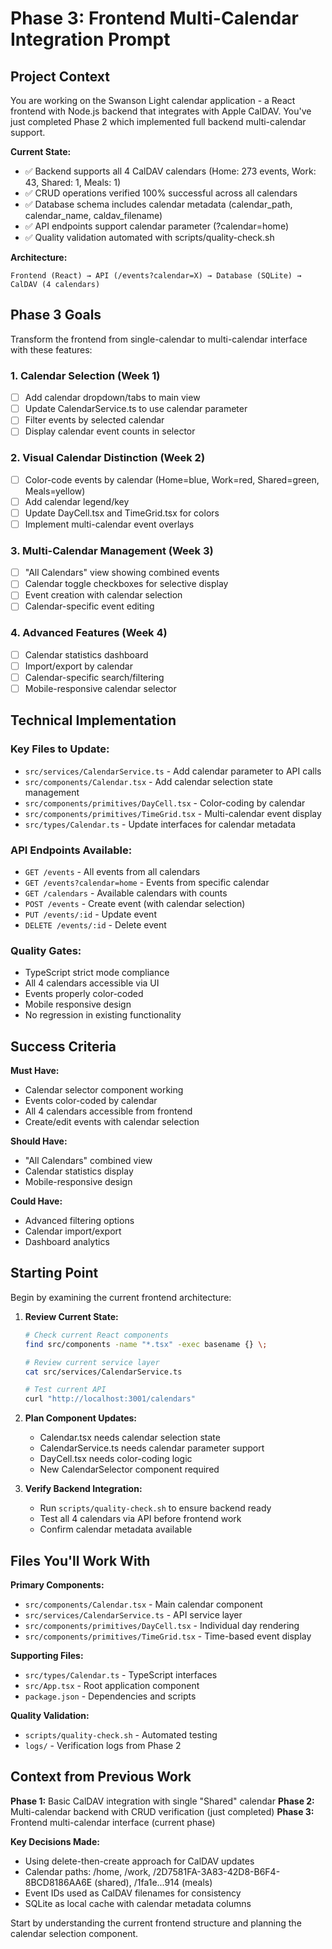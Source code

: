 # Phase 3: Frontend Multi-Calendar Integration Prompt

## Project Context

You are working on the Swanson Light calendar application - a React frontend with Node.js backend that integrates with Apple CalDAV. You've just completed Phase 2 which implemented full backend multi-calendar support.

**Current State:**

- ✅ Backend supports all 4 CalDAV calendars (Home: 273 events, Work: 43, Shared: 1, Meals: 1)
- ✅ CRUD operations verified 100% successful across all calendars
- ✅ Database schema includes calendar metadata (calendar_path, calendar_name, caldav_filename)
- ✅ API endpoints support calendar parameter (?calendar=home)
- ✅ Quality validation automated with scripts/quality-check.sh

**Architecture:**

```
Frontend (React) → API (/events?calendar=X) → Database (SQLite) → CalDAV (4 calendars)
```

## Phase 3 Goals

Transform the frontend from single-calendar to multi-calendar interface with these features:

### 1. Calendar Selection (Week 1)

- [ ] Add calendar dropdown/tabs to main view
- [ ] Update CalendarService.ts to use calendar parameter
- [ ] Filter events by selected calendar
- [ ] Display calendar event counts in selector

### 2. Visual Calendar Distinction (Week 2)

- [ ] Color-code events by calendar (Home=blue, Work=red, Shared=green, Meals=yellow)
- [ ] Add calendar legend/key
- [ ] Update DayCell.tsx and TimeGrid.tsx for colors
- [ ] Implement multi-calendar event overlays

### 3. Multi-Calendar Management (Week 3)

- [ ] "All Calendars" view showing combined events
- [ ] Calendar toggle checkboxes for selective display
- [ ] Event creation with calendar selection
- [ ] Calendar-specific event editing

### 4. Advanced Features (Week 4)

- [ ] Calendar statistics dashboard
- [ ] Import/export by calendar
- [ ] Calendar-specific search/filtering
- [ ] Mobile-responsive calendar selector

## Technical Implementation

### Key Files to Update:

- `src/services/CalendarService.ts` - Add calendar parameter to API calls
- `src/components/Calendar.tsx` - Add calendar selection state management
- `src/components/primitives/DayCell.tsx` - Color-coding by calendar
- `src/components/primitives/TimeGrid.tsx` - Multi-calendar event display
- `src/types/Calendar.ts` - Update interfaces for calendar metadata

### API Endpoints Available:

- `GET /events` - All events from all calendars
- `GET /events?calendar=home` - Events from specific calendar
- `GET /calendars` - Available calendars with counts
- `POST /events` - Create event (with calendar selection)
- `PUT /events/:id` - Update event
- `DELETE /events/:id` - Delete event

### Quality Gates:

- TypeScript strict mode compliance
- All 4 calendars accessible via UI
- Events properly color-coded
- Mobile responsive design
- No regression in existing functionality

## Success Criteria

**Must Have:**

- Calendar selector component working
- Events color-coded by calendar
- All 4 calendars accessible from frontend
- Create/edit events with calendar selection

**Should Have:**

- "All Calendars" combined view
- Calendar statistics display
- Mobile-responsive design

**Could Have:**

- Advanced filtering options
- Calendar import/export
- Dashboard analytics

## Starting Point

Begin by examining the current frontend architecture:

1. **Review Current State:**

   ```bash
   # Check current React components
   find src/components -name "*.tsx" -exec basename {} \;

   # Review current service layer
   cat src/services/CalendarService.ts

   # Test current API
   curl "http://localhost:3001/calendars"
   ```

2. **Plan Component Updates:**
   - Calendar.tsx needs calendar selection state
   - CalendarService.ts needs calendar parameter support
   - DayCell.tsx needs color-coding logic
   - New CalendarSelector component required

3. **Verify Backend Integration:**
   - Run `scripts/quality-check.sh` to ensure backend ready
   - Test all 4 calendars via API before frontend work
   - Confirm calendar metadata available

## Files You'll Work With

**Primary Components:**

- `src/components/Calendar.tsx` - Main calendar component
- `src/services/CalendarService.ts` - API service layer
- `src/components/primitives/DayCell.tsx` - Individual day rendering
- `src/components/primitives/TimeGrid.tsx` - Time-based event display

**Supporting Files:**

- `src/types/Calendar.ts` - TypeScript interfaces
- `src/App.tsx` - Root application component
- `package.json` - Dependencies and scripts

**Quality Validation:**

- `scripts/quality-check.sh` - Automated testing
- `logs/` - Verification logs from Phase 2

## Context from Previous Work

**Phase 1:** Basic CalDAV integration with single "Shared" calendar
**Phase 2:** Multi-calendar backend with CRUD verification (just completed)
**Phase 3:** Frontend multi-calendar interface (current phase)

**Key Decisions Made:**

- Using delete-then-create approach for CalDAV updates
- Calendar paths: /home, /work, /2D7581FA-3A83-42D8-B6F4-8BCD8186AA6E (shared), /1fa1e...914 (meals)
- Event IDs used as CalDAV filenames for consistency
- SQLite as local cache with calendar metadata columns

Start by understanding the current frontend structure and planning the calendar selection component.
